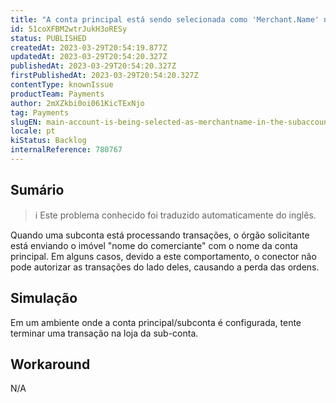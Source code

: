 ```yaml
---
title: "A conta principal está sendo selecionada como 'Merchant.Name' no ambiente da sub-conta"
id: 51coXFBM2wtrJukH3oRESy
status: PUBLISHED
createdAt: 2023-03-29T20:54:19.877Z
updatedAt: 2023-03-29T20:54:20.327Z
publishedAt: 2023-03-29T20:54:20.327Z
firstPublishedAt: 2023-03-29T20:54:20.327Z
contentType: knownIssue
productTeam: Payments
author: 2mXZkbi0oi061KicTExNjo
tag: Payments
slugEN: main-account-is-being-selected-as-merchantname-in-the-subaccount-environment
locale: pt
kiStatus: Backlog
internalReference: 780767
---
```


## Sumário

>ℹ️ Este problema conhecido foi traduzido automaticamente do inglês.


Quando uma subconta está processando transações, o órgão solicitante está enviando o imóvel "nome do comerciante" com o nome da conta principal. Em alguns casos, devido a este comportamento, o conector não pode autorizar as transações do lado deles, causando a perda das ordens.


##

## Simulação


Em um ambiente onde a conta principal/subconta é configurada, tente terminar uma transação na loja da sub-conta.


##

## Workaround


N/A

